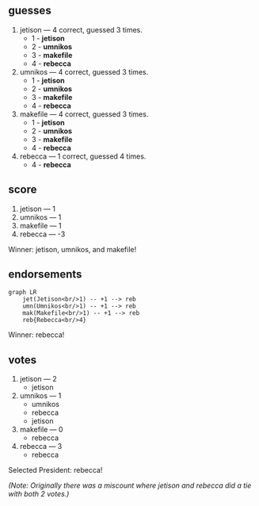 ## guesses

1. jetison — 4 correct, guessed 3 times.
   - 1 - **jetison**
   - 2 - **umnikos**
   - 3 - **makefile**
   - 4 - **rebecca**
2. umnikos — 4 correct, guessed 3 times.
   - 1 - **jetison**
   - 2 - **umnikos**
   - 3 - **makefile**
   - 4 - **rebecca**
3. makefile — 4 correct, guessed 3 times.
   - 1 - **jetison**
   - 2 - **umnikos**
   - 3 - **makefile**
   - 4 - **rebecca**
4. rebecca — 1 correct, guessed 4 times.
   - 4 - **rebecca**

## score

1. jetison — 1
2. umnikos — 1
3. makefile — 1
4. rebecca — -3

Winner:  jetison, umnikos, and makefile!

## endorsements

```mermaid
graph LR
	jet(Jetison<br/>1) -- +1 --> reb
	umn(Umnikos<br/>1) -- +1 --> reb
	mak(Makefile<br/>1) -- +1 --> reb
	reb{Rebecca<br/>4}
```

Winner:  rebecca!

## votes

1. jetison — 2
   - jetison
2. umnikos — 1
   - umnikos
   - rebecca
   - jetison
3. makefile — 0
   - rebecca
4. rebecca — 3
   - rebecca

Selected President:  rebecca!

*(Note: Originally there was a miscount where jetison and rebecca did a tie with both 2 votes.)*

